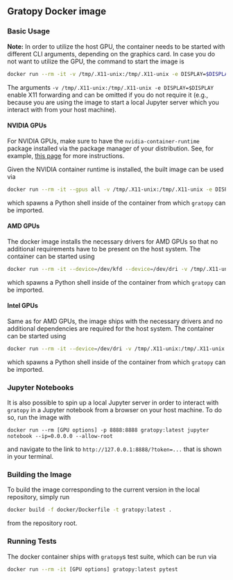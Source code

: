 ## Gratopy Docker image

### Basic Usage

**Note:** In order to utilize the host GPU, the container needs to be started
with different CLI arguments, depending on the graphics card. In case you do
not want to utilize the GPU, the command to start the image is
```sh
docker run --rm -it -v /tmp/.X11-unix:/tmp/.X11-unix -e DISPLAY=$DISPLAY gratopy:latest
```
The arguments `-v /tmp/.X11-unix:/tmp/.X11-unix -e DISPLAY=$DISPLAY`
enable X11 forwarding and can be omitted if you do not require it (e.g., because you
are using the image to start a local Jupyter server which you interact with from your
host machine).

#### NVIDIA GPUs

For NVIDIA GPUs, make sure to have the `nvidia-container-runtime` package
installed via the package manager of your distribution. See, for example,
[this page](https://linuxhandbook.com/setup-opencl-linux-docker/) for more
instructions.

Given the NVIDIA container runtime is installed, the built image can be
used via
```sh
docker run --rm -it --gpus all -v /tmp/.X11-unix:/tmp/.X11-unix -e DISPLAY=$DISPLAY gratopy:latest
```
which spawns a Python shell inside of the container from which `gratopy`
can be imported.

#### AMD GPUs

The docker image installs the necessary drivers for AMD GPUs so that
no additional requirements have to be present on the host system. The
container can be started using
```sh
docker run --rm -it --device=/dev/kfd --device=/dev/dri -v /tmp/.X11-unix:/tmp/.X11-unix -e DISPLAY=$DISPLAY gratopy:latest
```
which spawns a Python shell inside of the container from which `gratopy`
can be imported.

#### Intel GPUs

Same as for AMD GPUs, the image ships with the necessary drivers and
no additional dependencies are required for the host system. The container
can be started using
```sh
docker run --rm -it --device=/dev/dri -v /tmp/.X11-unix:/tmp/.X11-unix -e DISPLAY=$DISPLAY gratopy:latest
```
which spawns a Python shell inside of the container from which `gratopy`
can be imported.

### Jupyter Notebooks

It is also possible to spin up a local Jupyter server in order to
interact with `gratopy` in a Jupyter notebook from a browser on your
host machine. To do so, run the image with
```
docker run --rm [GPU options] -p 8888:8888 gratopy:latest jupyter notebook --ip=0.0.0.0 --allow-root
```
and navigate to the link to `http://127.0.0.1:8888/?token=...` that is
shown in your terminal.

### Building the Image

To build the image corresponding to the current version in the local repository,
simply run
```sh
docker build -f docker/Dockerfile -t gratopy:latest .
```
from the repository root.

### Running Tests

The docker container ships with `gratopy`s test suite, which can be
run via
```sh
docker run --rm -it [GPU options] gratopy:latest pytest
```




